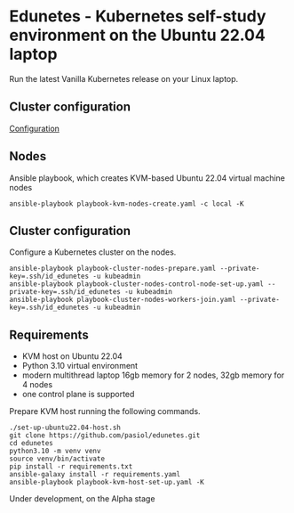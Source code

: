 # Edunetes - Kubernetes self-study environment on the Ubuntu 22.04 laptop

Run the latest Vanilla Kubernetes release on your Linux laptop.

## Cluster configuration

[Configuration](group_vars/all/main.yaml)

## Nodes

Ansible playbook, which creates KVM-based Ubuntu 22.04 virtual machine nodes

    ansible-playbook playbook-kvm-nodes-create.yaml -c local -K

## Cluster configuration

Configure a Kubernetes cluster on the nodes.

    ansible-playbook playbook-cluster-nodes-prepare.yaml --private-key=.ssh/id_edunetes -u kubeadmin
    ansible-playbook playbook-cluster-nodes-control-node-set-up.yaml --private-key=.ssh/id_edunetes -u kubeadmin
    ansible-playbook playbook-cluster-nodes-workers-join.yaml --private-key=.ssh/id_edunetes -u kubeadmin

## Requirements

- KVM host on Ubuntu 22.04
- Python 3.10 virtual environment
- modern multithread laptop 16gb memory for 2 nodes, 32gb memory for 4 nodes
- one control plane is supported

Prepare KVM host running the following commands.

    ./set-up-ubuntu22.04-host.sh
    git clone https://github.com/pasiol/edunetes.git
    cd edunetes
    python3.10 -m venv venv
    source venv/bin/activate
    pip install -r requirements.txt
    ansible-galaxy install -r requirements.yaml
    ansible-playbook playbook-kvm-host-set-up.yaml -K


Under development, on the Alpha stage